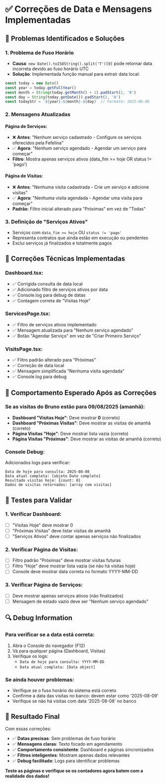 # ✅ Correções de Data e Mensagens Implementadas

## 🐛 **Problemas Identificados e Soluções**

### 1. **Problema de Fuso Horário**
- **Causa**: `new Date().toISOString().split('T')[0]` pode retornar data incorreta devido ao fuso horário UTC
- **Solução**: Implementada função manual para extrair data local:
```javascript
const today = new Date()
const year = today.getFullYear()
const month = String(today.getMonth() + 1).padStart(2, '0')
const day = String(today.getDate()).padStart(2, '0')
const todayStr = `${year}-${month}-${day}` // Formato: 2025-08-08
```

### 2. **Mensagens Atualizadas**

#### **Página de Serviços**:
- ❌ **Antes**: "Nenhum serviço cadastrado - Configure os serviços oferecidos pela Fefelina"
- ✅ **Agora**: "Nenhum serviço agendado - Agendar um serviço para começar"
- **Filtro**: Mostra apenas serviços ativos (data_fim >= hoje OR status != 'pago')

#### **Página de Visitas**:
- ❌ **Antes**: "Nenhuma visita cadastrada - Crie um serviço e adicione visitas"
- ✅ **Agora**: "Nenhuma visita agendada - Agendar uma visita para começar"
- **Padrão**: Filtro inicial alterado para "Próximas" em vez de "Todas"

### 3. **Definição de "Serviços Ativos"**
- Serviços com `data_fim >= hoje` OU `status != 'pago'`
- Representa contratos que ainda estão em execução ou pendentes
- Exclui serviços já finalizados e totalmente pagos

## 🔧 **Correções Técnicas Implementadas**

### **Dashboard.tsx**:
- ✅ Corrigida consulta de data local
- ✅ Adicionado filtro de serviços ativos por data
- ✅ Console.log para debug de datas
- ✅ Contagem correta de "Visitas Hoje"

### **ServicesPage.tsx**:
- ✅ Filtro de serviços ativos implementado
- ✅ Mensagem atualizada para "Nenhum serviço agendado"
- ✅ Botão "Agendar Serviço" em vez de "Criar Primeiro Serviço"

### **VisitsPage.tsx**:
- ✅ Filtro padrão alterado para "Próximas"
- ✅ Correção de data local
- ✅ Mensagem simplificada "Nenhuma visita agendada"
- ✅ Console.log para debug

## 🎯 **Comportamento Esperado Após as Correções**

### **Se as visitas do Bruno estão para 09/08/2025 (amanhã)**:
- **Dashboard "Visitas Hoje"**: Deve mostrar **0** (correto)
- **Dashboard "Próximas Visitas"**: Deve mostrar as visitas de amanhã (correto)
- **Página Visitas "Hoje"**: Deve mostrar lista vazia (correto)
- **Página Visitas "Próximas"**: Deve mostrar as visitas de amanhã (correto)

### **Console Debug**:
Adicionados logs para verificar:
```
Data de hoje para consulta: 2025-08-08
Data atual completa: [objeto Date completo]
Resultado visitas hoje: {count: 0}
Dados de visitas retornados: [array com visitas]
```

## 🧪 **Testes para Validar**

### **1. Verificar Dashboard**:
- [ ] "Visitas Hoje" deve mostrar 0
- [ ] "Próximas Visitas" deve listar visitas de amanhã
- [ ] "Serviços Ativos" deve contar apenas serviços não finalizados

### **2. Verificar Página de Visitas**:
- [ ] Filtro padrão "Próximas" deve mostrar visitas futuras
- [ ] Filtro "Hoje" deve mostrar lista vazia (se não há visitas hoje)
- [ ] Console deve mostrar data correta no formato YYYY-MM-DD

### **3. Verificar Página de Serviços**:
- [ ] Deve mostrar apenas serviços ativos (não finalizados)
- [ ] Mensagem de estado vazio deve ser "Nenhum serviço agendado"

## 🔍 **Debug Information**

### **Para verificar se a data está correta**:
1. Abra o Console do navegador (F12)
2. Vá para qualquer página (Dashboard, Visitas)
3. Verifique os logs:
   - `Data de hoje para consulta: YYYY-MM-DD`
   - `Data atual completa: [Data object]`

### **Se ainda houver problemas**:
- Verifique se o fuso horário do sistema está correto
- Confirme a data das visitas no banco: devem estar como '2025-08-09'
- Verifique se não há visitas com data '2025-08-08' no banco

## 🎉 **Resultado Final**

Com essas correções:
- ✅ **Datas precisas**: Sem problemas de fuso horário
- ✅ **Mensagens claras**: Texto focado em agendamento
- ✅ **Comportamento consistente**: Dashboard e páginas sincronizados
- ✅ **Filtros inteligentes**: Mostram apenas dados relevantes
- ✅ **Debug facilitado**: Logs para identificar problemas

**Teste as páginas e verifique se os contadores agora batem com a realidade dos dados!**
